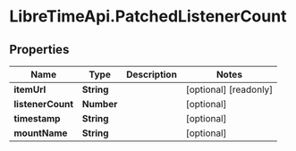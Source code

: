 # LibreTimeApi.PatchedListenerCount

## Properties

Name | Type | Description | Notes
------------ | ------------- | ------------- | -------------
**itemUrl** | **String** |  | [optional] [readonly] 
**listenerCount** | **Number** |  | [optional] 
**timestamp** | **String** |  | [optional] 
**mountName** | **String** |  | [optional] 


